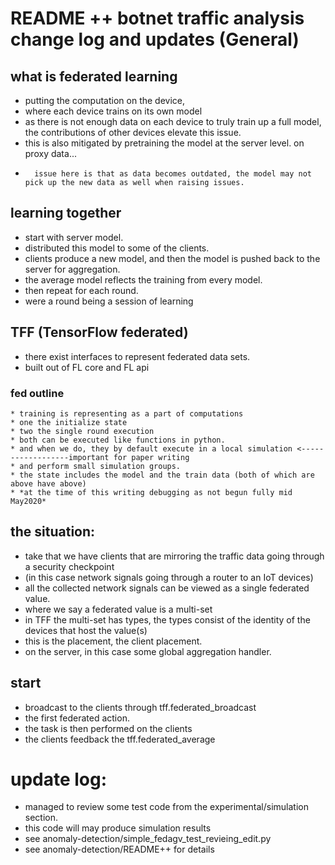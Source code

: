 # README ++ botnet traffic analysis change log and updates (General)
## what is federated learning
* putting the computation on the device, 
*	where each device trains on its own model
* as there is not enough data on each device to truly train up a full model, the contributions of other devices 
	elevate this issue.
*	this is also mitigated by pretraining the model at the server level. on proxy data...
*		issue here is that as data becomes outdated, the model may not pick up the new data as well when raising issues.

## learning together
* start with server model.
* distributed this model to some of the clients.
* clients produce a new model, and then the model is pushed back to the server for aggregation. 
* the average model reflects the training from every model.
* then repeat for each round.
*	were a round being a session of learning

## TFF (TensorFlow federated)
* there exist interfaces to represent federated data sets.
* built out of FL core and FL api
### fed outline
    * training is representing as a part of computations
    * one the initialize state
    * two the single round execution
    * both can be executed like functions in python.
    * and when we do, they by default execute in a local simulation <------------------important for paper writing
    * and perform small simulation groups.
    * the state includes the model and the train data (both of which are above have above)
    * *at the time of this writing debugging as not begun fully mid May2020*
	
## the situation:
* take that we have clients that are mirroring the traffic data going through a security checkpoint
*	(in this case network signals going through a router to an IoT devices)
* all the collected network signals can be viewed as a single federated value.
* 	where we say a federated value is a multi-set
* in TFF the multi-set has types, the types consist of the identity of the devices that host the value(s)
* 	this is the placement, the client placement.
* on the server, in this case some global aggregation handler. 
 
## start
* broadcast to the clients through tff.federated_broadcast
* the first federated action.
* the task is then performed on the clients
* the clients feedback the tff.federated_average


# update log:
* managed to review some test code from the experimental/simulation section.
* this code will may produce simulation results 
* see anomaly-detection/simple_fedagv_test_revieing_edit.py 
* see anomaly-detection/README++ for details